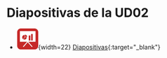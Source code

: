 # Diapositivas de la UD02

- ![img](../assets/presentacion.png){width=22} [Diapositivas](https://html-preview.github.io/?url=https://rawcdn.githack.com/martinezpenya/MIA-IABD-2425/master/_slides/UD02/UD02_1_ES.html){:target="_blank"}